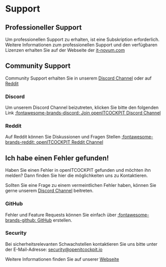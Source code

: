 # Support

## Professioneller Support

Um professionellen Support zu erhalten, ist eine Subskription erforderlich. Weitere Informationen zum professionellen
Support und den verfügbaren Lizenzen erhalten Sie auf der Webseite der
[it-novum.com](https://it-services.it-novum.com/monitoring-zukunft/openitcockpit-enterprise-subscription/)

## Community Support

Community Support erhalten Sie in unserem [Discord Channel](#discord) oder auf [Reddit](#reddit)

### Discord

Um unserem Discord Channel beizutreten, klicken Sie bitte den folgenden Link
[ :fontawesome-brands-discord: Join openITCOCKPIT Discord Channel](https://discord.gg/G8KhxKuQ9G)

### Reddit

Auf Reddit können Sie Diskussionen und Fragen
Stellen [ :fontawesome-brands-reddit: openITCOCKPIT Reddit Channel](https://www.reddit.com/r/openitcockpit/)



## Ich habe einen Fehler gefunden!

Haben Sie einen Fehler in openITCOCKPIT gefunden und möchten ihn melden? Dann finden Sie hier die möglichkeiten uns zu
Kontaktieren.

Sollten Sie eine Frage zu einem vermeintlichen Fehler haben, können Sie gerne unserem [Discord Channel](#discord)
beitreten.

### GitHub

Fehler und Feature Requests können Sie einfach
über [ :fontawesome-brands-github: GitHub](https://github.com/openITCOCKPIT/openITCOCKPIT/issues)
erstellen.

### Security

Bei sicherheitsrelevanten Schwachstellen kontaktieren Sie uns bitte unter der
E-Mail-Adresse: <security@openitcockpit.io>

Weitere Informationen finden Sie auf unserer [Webseite](https://openitcockpit.io/security/#security)



